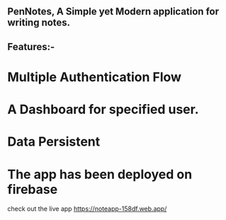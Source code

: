 ## PenNotes, A Simple yet Modern application for writing notes.

## Features:-
# Multiple Authentication Flow
# A Dashboard for specified user.
# Data Persistent


# The app has been deployed on firebase
check out the live app   https://noteapp-158df.web.app/


<!-- finally done! -->